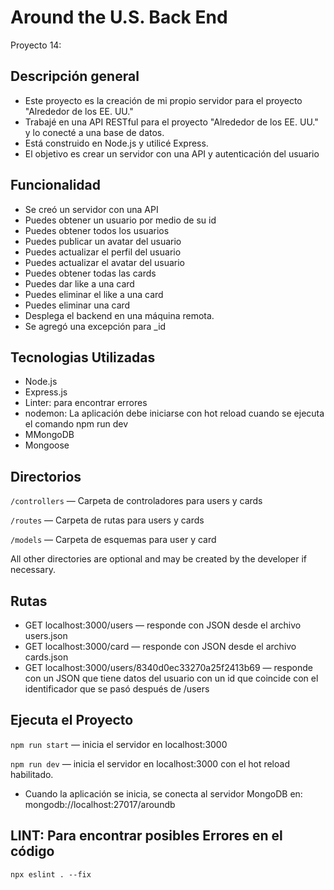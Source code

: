 # Around the U.S. Back End

Proyecto 14: 

## Descripción general

- Este proyecto es la creación de mi propio servidor para el proyecto "Alrededor de los EE. UU."
- Trabajé en una API RESTful para el proyecto "Alrededor de los EE. UU." y lo conecté a una base de datos.
- Está construido en Node.js y utilicé Express.
- El objetivo es crear un servidor con una API y autenticación del usuario


## Funcionalidad

- Se creó un servidor con una API
- Puedes obtener un usuario por medio de su id
- Puedes obtener todos los usuarios 
- Puedes publicar un avatar del usuario
- Puedes actualizar el perfil del usuario
- Puedes actualizar el avatar del usuario
- Puedes obtener todas las cards 
- Puedes dar like a una card
- Puedes eliminar el like a una card
- Puedes eliminar una card
- Desplega el backend en una máquina remota.
- Se agregó una excepción para \_id


## Tecnologias Utilizadas

- Node.js
- Express.js
- Linter: para encontrar errores
- nodemon: La aplicación debe iniciarse con hot reload cuando se ejecuta el comando npm run dev
- MMongoDB
- Mongoose

## Directorios

`/controllers` — Carpeta de controladores para users y cards

`/routes` — Carpeta de rutas para users y cards

`/models` — Carpeta de esquemas para user y card


All other directories are optional and may be created by the developer if necessary.

## Rutas

- GET localhost:3000/users — responde con JSON desde el archivo users.json
- GET localhost:3000/card — responde con JSON desde el archivo cards.json
- GET localhost:3000/users/8340d0ec33270a25f2413b69 — responde con un JSON que tiene datos del usuario con un id que coincide con el identificador que se pasó después de /users

## Ejecuta el Proyecto

`npm run start` — inicia el servidor en localhost:3000

`npm run dev` — inicia el servidor en localhost:3000 con el hot reload habilitado.

- Cuando la aplicación se inicia, se conecta al servidor MongoDB en: mongodb://localhost:27017/aroundb


## LINT: Para encontrar posibles Errores en el código 

`npx eslint . --fix` 
